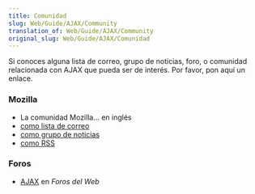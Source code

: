```yaml
---
title: Comunidad
slug: Web/Guide/AJAX/Community
translation_of: Web/Guide/AJAX/Community
original_slug: Web/Guide/AJAX/Comunidad
---
```


Si conoces alguna lista de correo, grupo de noticias, foro, o comunidad relacionada con AJAX que pueda ser de interés. Por favor, pon aquí un enlace.

### Mozilla

- La comunidad Mozilla... en inglés
- [como lista de correo](https://lists.mozilla.org/listinfo/dev-ajax)
- [como grupo de noticias](https://groups.google.com/group/mozilla.dev.ajax)
- [como RSS](https://groups.google.com/group/mozilla.dev.ajax/feeds)

### Foros

- [AJAX](http://www.forosdelweb.com/forumdisplay.php?f=77) en _Foros del Web_
